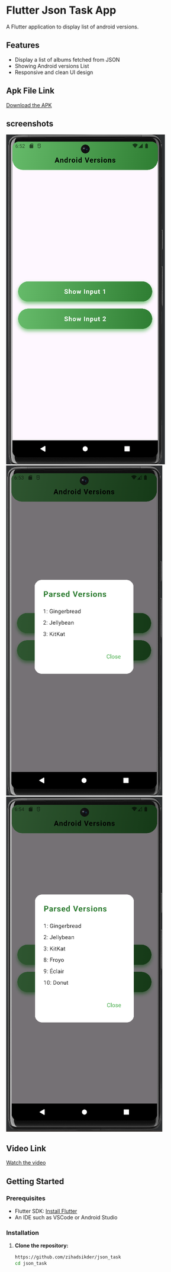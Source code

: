 # Flutter Json Task App

A Flutter application to display list of android versions.

## Features

- Display a list of albums fetched from JSON
- Showing Android versions List
- Responsive and clean UI design


## Apk File Link

[Download the APK](https://drive.google.com/file/d/1YPqZFQf0J56vAe5Mi_liV46oY_s0reHz/view?usp=sharing)

## screenshots

![Android List Home Screen](assets/screenshots/view.png)
![Input 1](assets/screenshots/input1.png)
![Input 2](assets/screenshots/input2.png)

## Video Link

[Watch the video](https://drive.google.com/file/d/1ODaeIDjd9NQWUq5zkuyHpJktWF2i1MuE/view?usp=sharing)

## Getting Started

### Prerequisites

- Flutter SDK: [Install Flutter](https://flutter.dev/docs/get-started/install)
- An IDE such as VSCode or Android Studio

### Installation

1. **Clone the repository:**

   ```sh
   https://github.com/zihadsikder/json_task
   cd json_task